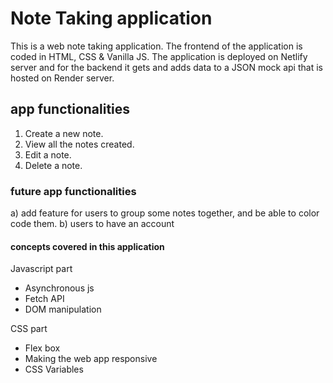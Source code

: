 # Note Taking application

This is a web note taking application. The frontend of the application is coded in HTML, CSS & Vanilla JS. The application is deployed on Netlify server and for the backend it gets and adds data to a JSON mock api that is hosted on Render server.

## app functionalities

1. Create a new note.
2. View all the notes created.
3. Edit a note.
4. Delete a note.

### future app functionalities

a) add feature for users to group some notes together, and be able to color code them.
b) users to have an account

#### concepts covered in this application

Javascript part

* Asynchronous js
* Fetch API
* DOM manipulation

CSS part

* Flex box
* Making the web app responsive
* CSS Variables
